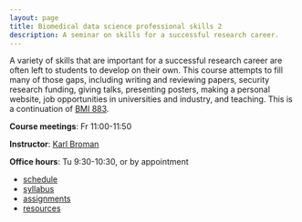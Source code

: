 ```yaml
---
layout: page
title: Biomedical data science professional skills 2
description: A seminar on skills for a successful research career.
---
```


A variety of skills that are important for a successful research
career are often left to students to develop on their own. This course
attempts to fill many of those gaps, including writing and reviewing
papers, security research funding, giving talks, presenting posters,
making a personal website, job opportunities in universities and
industry, and teaching. This is a continuation of [BMI
883](https://kbroman.org/BMI883).

**Course meetings**: Fr 11:00-11:50

**Instructor**: [Karl Broman](https://kbroman.org)

**Office hours**: Tu 9:30-10:30, or by appointment

- [schedule](schedule.html)
- [syllabus](syllabus.html)
- [assignments](assignments.html)
- [resources](resources.html)
